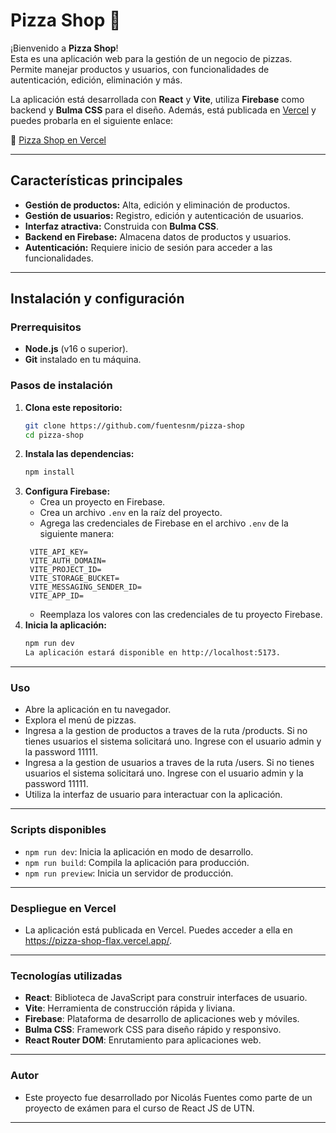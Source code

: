 # Pizza Shop 🍕

¡Bienvenido a **Pizza Shop**!  
Esta es una aplicación web para la gestión de un negocio de pizzas. Permite manejar productos y usuarios, con funcionalidades de autenticación, edición, eliminación y más.

La aplicación está desarrollada con **React** y **Vite**, utiliza **Firebase** como backend y **Bulma CSS** para el diseño. Además, está publicada en [Vercel](https://vercel.com/) y puedes probarla en el siguiente enlace:

🔗 [Pizza Shop en Vercel](https://pizza-shop-flax.vercel.app/)

---

## Características principales
- **Gestión de productos:** Alta, edición y eliminación de productos.
- **Gestión de usuarios:** Registro, edición y autenticación de usuarios.
- **Interfaz atractiva:** Construida con **Bulma CSS**.
- **Backend en Firebase:** Almacena datos de productos y usuarios.
- **Autenticación:** Requiere inicio de sesión para acceder a las funcionalidades.

---

## Instalación y configuración

### Prerrequisitos
- **Node.js** (v16 o superior).
- **Git** instalado en tu máquina.

### Pasos de instalación
1. **Clona este repositorio:**
   ```bash
   git clone https://github.com/fuentesnm/pizza-shop
   cd pizza-shop

2. **Instala las dependencias:**
   ```bash
   npm install

3. **Configura Firebase:**
   - Crea un proyecto en Firebase.
   - Crea un archivo `.env` en la raíz del proyecto.
   - Agrega las credenciales de Firebase en el archivo `.env` de la siguiente manera:
   ```
    VITE_API_KEY=
    VITE_AUTH_DOMAIN=
    VITE_PROJECT_ID=
    VITE_STORAGE_BUCKET=
    VITE_MESSAGING_SENDER_ID=
    VITE_APP_ID= 
   ```
   - Reemplaza los valores con las credenciales de tu proyecto Firebase.
4. **Inicia la aplicación:**
   ```bash
   npm run dev
   La aplicación estará disponible en http://localhost:5173.
---
### Uso
- Abre la aplicación en tu navegador.
- Explora el menú de pizzas.
- Ingresa a la gestion de productos a traves de la ruta /products. Si no tienes usuarios el sistema solicitará uno. Ingrese con el usuario admin y la password 11111.
- Ingresa a la gestion de usuarios a traves de la ruta /users. Si no tienes usuarios el sistema solicitará uno. Ingrese con el usuario admin y la password 11111.
- Utiliza la interfaz de usuario para interactuar con la aplicación.
---
### Scripts disponibles
- `npm run dev`: Inicia la aplicación en modo de desarrollo.
- `npm run build`: Compila la aplicación para producción.
- `npm run preview`: Inicia un servidor de producción.
---
### Despliegue en Vercel
- La aplicación está publicada en Vercel. Puedes acceder a ella en https://pizza-shop-flax.vercel.app/.
---
### Tecnologías utilizadas
- **React**: Biblioteca de JavaScript para construir interfaces de usuario.
- **Vite**: Herramienta de construcción rápida y liviana.
- **Firebase**: Plataforma de desarrollo de aplicaciones web y móviles.
- **Bulma CSS**: Framework CSS para diseño rápido y responsivo.
- **React Router DOM**: Enrutamiento para aplicaciones web.
---
### Autor
- Este proyecto fue desarrollado por Nicolás Fuentes como parte de un proyecto de exámen para el curso de React JS de UTN.
---
